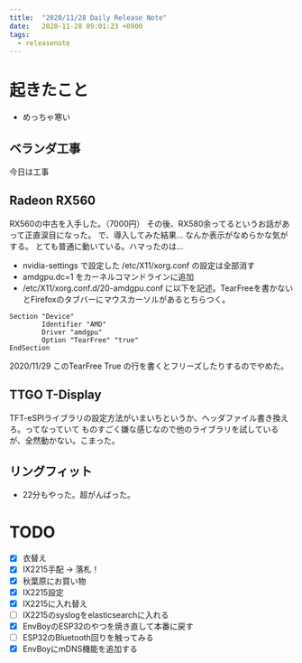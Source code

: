 ```yaml
---
title:  "2020/11/28 Daily Release Note"
date:   2020-11-28 09:01:23 +0900
tags:
  - releasenote
---
```

# 起きたこと

* めっちゃ寒い

## ベランダ工事

今日は工事

## Radeon RX560

RX560の中古を入手した。（7000円）
その後、RX580余ってるというお話があって正直涙目になった。
で、導入してみた結果… なんか表示がなめらかな気がする。
とても普通に動いている。ハマったのは…

* nvidia-settings で設定した /etc/X11/xorg.conf の設定は全部消す
* amdgpu.dc=1 をカーネルコマンドラインに追加
* /etc/X11/xorg.conf.d/20-amdgpu.conf に以下を記述。TearFreeを書かないとFirefoxのタブバーにマウスカーソルがあるとちらつく。

```
Section "Device"
        Identifier "AMD"
        Driver "amdgpu"
        Option "TearFree" "true"
EndSection
```

2020/11/29 このTearFree True の行を書くとフリーズしたりするのでやめた。

## TTGO T-Display

TFT-eSPIライブラリの設定方法がいまいちというか、ヘッダファイル書き換えろ。ってなっていて
ものすごく嫌な感じなので他のライブラリを試しているが、全然動かない。こまった。

## リングフィット

* 22分もやった。超がんばった。

# TODO 

- [x] 衣替え
- [X] IX2215手配 -> 落札！
- [x] 秋葉原にお買い物
- [x] IX2215設定
- [x] IX2215に入れ替え
- [ ] IX2215のsyslogをelasticsearchに入れる
- [x] EnvBoyのESP32のやつを焼き直して本番に戻す
- [ ] ESP32のBluetooth回りを触ってみる
- [x] EnvBoyにmDNS機能を追加する
